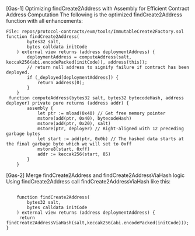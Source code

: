 [Gas-1] Optimizing findCreate2Address with Assembly for Efficient Contract Address Computation
The following is the optimized findCreate2Address function with all enhancements:
```solidity
File: repos/protocol-contracts/evm/tools/ImmutableCreate2Factory.sol
function findCreate2Address(
        bytes32 salt,
        bytes calldata initCode
    ) external view returns (address deploymentAddress) {
        deploymentAddress = computeAddress(salt, keccak256(abi.encodePacked(initCode)), address(this));
        // return null address to signify failure if contract has been deployed.
        if (_deployed[deploymentAddress]) {
            return address(0);
        }
    }
 function computeAddress(bytes32 salt, bytes32 bytecodeHash, address deployer) private pure returns (address addr) {
        assembly {
            let ptr := mload(0x40) // Get free memory pointer
            mstore(add(ptr, 0x40), bytecodeHash)
            mstore(add(ptr, 0x20), salt)
            mstore(ptr, deployer) // Right-aligned with 12 preceding garbage bytes
            let start := add(ptr, 0x0b) // The hashed data starts at the final garbage byte which we will set to 0xff
            mstore8(start, 0xff)
            addr := keccak256(start, 85)
        }
    }

```

[Gas-2] Merge findCreate2Address and findCreate2AddressViaHash logic
Using findCreate2Address call findCreate2AddressViaHash like this:
```

    function findCreate2Address(
        bytes32 salt,
        bytes calldata initCode
    ) external view returns (address deploymentAddress) {
     return findCreate2AddressViaHash(salt,keccak256(abi.encodePacked(initCode)));
}
```